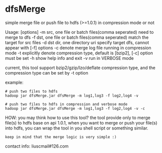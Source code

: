 dfsMerge
========

simple merge file or push file to hdfs (>=1.0.1) in compression mode or not

Usage: <jarClass> [options]
    -m       src, one file or batch files(comma seperated) need to merge to dfs
    -f       dst, one file or batch files(comma seperated) match the target for src files
    -d       dst dir, one directory uri specify target dfs, cannot appear with [-f] options
    -c       denote merge log file running in compression mode
    -t       explicitly denote compression type, default is [bzip2], [-c] option must be set
    -h       show help info and exit
    -v       run in VERBOSE mode

current, this tool support bzip2/gzip/lzo/deflate compression type, and the compression 
type can be set by -t option


example:

    # push two files to hdfs
    hadoop jar dfsMerge.jar dfsMerge -m log1,log3 -f log2,log4 -v

    # push two files to hdfs in compression and verbose mode
    hadoop jar dfsMerge.jar dfsMerge -m log1,log3 -f log2,log4 -v -c

HOW:
    you may think how to use this tool? the tool provide only to merge file(s) to hdfs base on
api 1.0.1, when you want to merge or push your file(s) into hdfs, you can wrap the tool in you
shell script or something similar. 

    keep in mind that the merge logic is very simple :)

contact info:
liuscmail#126.com
